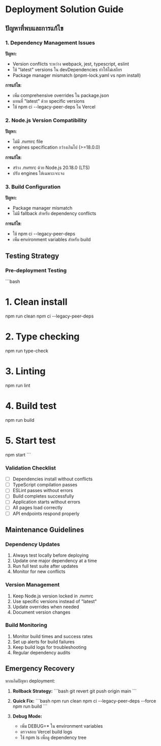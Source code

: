# Deployment Solution Guide

## ปัญหาที่พบและการแก้ไข

### 1. Dependency Management Issues

**ปัญหา:**
- Version conflicts ระหว่าง webpack, jest, typescript, eslint
- ใช้ "latest" versions ใน devDependencies ทำให้ไม่เสถียร
- Package manager mismatch (pnpm-lock.yaml vs npm install)

**การแก้ไข:**
- เพิ่ม comprehensive overrides ใน package.json
- แทนที่ "latest" ด้วย specific versions
- ใช้ npm ci --legacy-peer-deps ใน Vercel

### 2. Node.js Version Compatibility

**ปัญหา:**
- ไม่มี .nvmrc file
- engines specification กว้างเกินไป (>=18.0.0)

**การแก้ไข:**
- สร้าง .nvmrc ด้วย Node.js 20.18.0 (LTS)
- ปรับ engines ให้เฉพาะเจาะจง

### 3. Build Configuration

**ปัญหา:**
- Package manager mismatch
- ไม่มี fallback สำหรับ dependency conflicts

**การแก้ไข:**
- ใช้ npm ci --legacy-peer-deps
- เพิ่ม environment variables สำหรับ build

## Testing Strategy

### Pre-deployment Testing
\`\`\`bash
# 1. Clean install
npm run clean
npm ci --legacy-peer-deps

# 2. Type checking
npm run type-check

# 3. Linting
npm run lint

# 4. Build test
npm run build

# 5. Start test
npm start
\`\`\`

### Validation Checklist
- [ ] Dependencies install without conflicts
- [ ] TypeScript compilation passes
- [ ] ESLint passes without errors
- [ ] Build completes successfully
- [ ] Application starts without errors
- [ ] All pages load correctly
- [ ] API endpoints respond properly

## Maintenance Guidelines

### Dependency Updates
1. Always test locally before deploying
2. Update one major dependency at a time
3. Run full test suite after updates
4. Monitor for new conflicts

### Version Management
1. Keep Node.js version locked in .nvmrc
2. Use specific versions instead of "latest"
3. Update overrides when needed
4. Document version changes

### Build Monitoring
1. Monitor build times and success rates
2. Set up alerts for build failures
3. Keep build logs for troubleshooting
4. Regular dependency audits

## Emergency Recovery

หากเกิดปัญหา deployment:

1. **Rollback Strategy:**
   \`\`\`bash
   git revert <commit-hash>
   git push origin main
   \`\`\`

2. **Quick Fix:**
   \`\`\`bash
   npm run clean
   npm ci --legacy-peer-deps --force
   npm run build
   \`\`\`

3. **Debug Mode:**
   - เพิ่ม DEBUG=* ใน environment variables
   - ตรวจสอบ Vercel build logs
   - ใช้ npm ls เพื่อดู dependency tree
